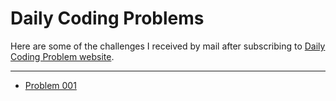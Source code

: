 # Daily Coding Problems

Here are some of the challenges I received by mail after subscribing to [Daily Coding Problem website](https://www.dailycodingproblem.com/).

<hr>

- [Problem 001](001/problem001.md)
